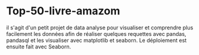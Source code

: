 # Top-50-livre-amazom
il s'agit d'un petit projet de data analyse pour visualiser et comprendre plus facilement les données afin de réaliser quelques requettes avec pandas, pandasql et les visualiser avec matplotlib et seaborn. Le déploiement est ensuite fait avec Seaborn.
